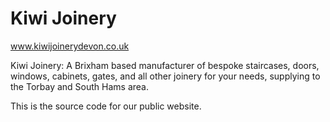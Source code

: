 # Kiwi Joinery

www.kiwijoinerydevon.co.uk

Kiwi Joinery: A Brixham based manufacturer of bespoke staircases, doors, windows, cabinets, gates, and all other joinery for your needs, supplying to the Torbay and South Hams area.

This is the source code for our public website.
